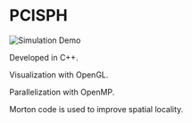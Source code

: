 # PCISPH


![Simulation Demo](https://github.com/gongpoman/PCISPH/raw/master/asdf.gif)

Developed in C++.

Visualization with OpenGL.

Parallelization with OpenMP.

Morton code is used to improve spatial locality.
